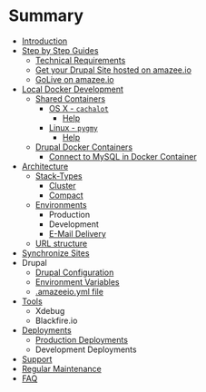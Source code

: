 # Summary

* [Introduction](README.md)
* [Step by Step Guides](step_by_step_guides/step_by_step_guides.md)
   * [Technical Requirements](step_by_step_guides/technical_requirements.md)
   * [Get your Drupal Site hosted on amazee.io](step_by_step_guides/get_your_drupal_site_hosted_on_amazeeio.md)
   * [GoLive on amazee.io](step_by_step_guides/golive_on_amazeeio.md)
* [Local Docker Development](local_docker_development/local_docker_development.md)
   * [Shared Containers](local_docker_development/shared_containers.md)
       * [OS X - `cachalot`](local_docker_development/os_x_cachalot.md)
           * [Help](local_docker_development/os_x_cachalot/help.md)
       * [Linux - `pygmy`](local_docker_development/linux_pygmy.md)
           * [Help](local_docker_development/pygmy/help.md)
   * [Drupal Docker Containers](local_docker_development/drupal_site_containers.md)
       * [Connect to MySQL in Docker Container](local_docker_development/connect_to_mysql_from_external.md)
* [Architecture](architecture/architecture.md)
   * [Stack-Types](architecture/stack-types.md)
       * [Cluster](architecture/stack-types/cluster.md)
       * [Compact](architecture/stack-types/compact.md)
   * [Environments](architecture/environments.md)
       * Production
       * Development
       * [E-Mail Delivery](architecture/e-mail_delivery.md)
   * [URL structure](architecture/url_structure.md)
* [Synchronize Sites](step_by_step_guides/synchronize_sites.md)
* Drupal
   * [Drupal Configuration](drupal/settingsphpfiles.md)
   * [Environment Variables](drupal/environment_variables.md)
   * [.amazeeio.yml file](drupal/amazeeioyml_file.md)
* [Tools](tools.md)
   * Xdebug
   * Blackfire.io
* [Deployments](deployments.md)
   * [Production Deployments](production_deployments.md)
   * Development Deployments
* [Support](support.md)
* [Regular Maintenance](regular_maintenance.md)
* [FAQ](faq.md)
